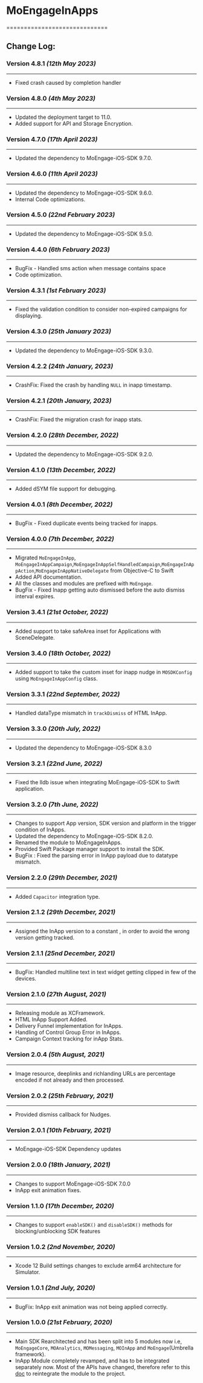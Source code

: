 # MoEngageInApps 
=============================

## Change Log:
### Version 4.8.1 *(12th May 2023)*
-------------------------------------------
* Fixed crash caused by completion handler

### Version 4.8.0 *(4th May 2023)*
-------------------------------------------
* Updated the deployment target to 11.0.
* Added support for API and Storage Encryption.

### Version 4.7.0 *(17th April 2023)*
-------------------------------------------
* Updated the dependency to MoEngage-iOS-SDK 9.7.0.

### Version 4.6.0 *(11th April 2023)*
-------------------------------------------
* Updated the dependency to MoEngage-iOS-SDK 9.6.0.
* Internal Code optimizations.

### Version 4.5.0 *(22nd February 2023)*
-------------------------------------------
* Updated the dependency to MoEngage-iOS-SDK 9.5.0.

### Version 4.4.0 *(6th February 2023)*
-------------------------------------------
* BugFix - Handled sms action when message contains space
* Code optimization.

### Version 4.3.1 *(1st February 2023)*
-------------------------------------------
* Fixed the validation condition to consider non-expired campaigns for displaying.

### Version 4.3.0 *(25th January 2023)*
-------------------------------------------
* Updated the dependency to MoEngage-iOS-SDK 9.3.0.

### Version 4.2.2 *(24th January, 2023)*
-------------------------------------------
* CrashFix: Fixed the crash by handling `NULL` in inapp timestamp.

### Version 4.2.1 *(20th January, 2023)*
-------------------------------------------
* CrashFix: Fixed the migration crash for inapp stats.

### Version 4.2.0 *(28th December, 2022)*
-------------------------------------------
* Updated the dependency to MoEngage-iOS-SDK 9.2.0.

### Version 4.1.0 *(13th December, 2022)*
-------------------------------------------
* Added dSYM file support for debugging.

### Version 4.0.1 *(8th December, 2022)*
-------------------------------------------
* BugFix - Fixed duplicate events being tracked for inapps.

### Version 4.0.0 *(7th December, 2022)*
-------------------------------------------
* Migrated `MoEngageInApp`, `MoEngageInAppCampaign`,`MoEngageInAppSelfHandledCampaign`,`MoEngageInAppAction`,`MoEngageInAppNativeDelegate`  from Objective-C to Swift
* Added API documentation.
* All the classes and modules are prefixed with `MoEngage`.
* BugFix - Fixed Inapp getting auto dismissed before the auto dismiss interval expires.

### Version 3.4.1 *(21st October, 2022)*
-------------------------------------------
* Added support to take safeArea inset for Applications with SceneDelegate.

### Version 3.4.0 *(18th October, 2022)*
-------------------------------------------
* Added support to take the custom inset for inapp nudge in `MOSDKConfig` using `MoEngageInAppConfig` class.

### Version 3.3.1 *(22nd September, 2022)*
-------------------------------------------
* Handled dataType mismatch in `trackDismiss` of HTML InApp.

### Version 3.3.0 *(20th July, 2022)*
-------------------------------------------
* Updated the dependency to MoEngage-iOS-SDK 8.3.0

### Version 3.2.1 *(22nd June, 2022)*
-------------------------------------------
* Fixed the lldb issue when integrating MoEngage-iOS-SDK to Swift application.

### Version 3.2.0 *(7th June, 2022)*
-------------------------------------------

* Changes to support App version, SDK version and platform in the trigger condition of InApps.
* Updated the dependency to MoEngage-iOS-SDK 8.2.0.
* Renamed the module to MoEngageInApps.
* Provided  Swift Package manager support to install the SDK.
* BugFix : Fixed the parsing error in InApp payload due to datatype mismatch.

### Version 2.2.0  *(29th December, 2021)*
-------------------------------------------
*  Added `Capacitor` integration type.

### Version 2.1.2  *(29th December, 2021)*
-------------------------------------------
*  Assigned the InApp version to a constant , in order to avoid the wrong version getting tracked.

### Version 2.1.1  *(25nd December, 2021)*
-------------------------------------------
* BugFix: Handled multiline text in text widget getting clipped in few of the devices.

### Version 2.1.0  *(27th August, 2021)*
-------------------------------------------
* Releasing module as XCFramework.
* HTML InApp Support Added.
* Delivery Funnel implementation for InApps.
* Handling of Control Group Error in InApps.
* Campaign Context tracking for inApp Stats.

### Version 2.0.4  *(5th August, 2021)*
-------------------------------------------
* Image resource, deeplinks and richlanding URLs are percentage encoded if not already and then processed.

### Version 2.0.2  *(25th February, 2021)*
-------------------------------------------
* Provided dismiss callback for Nudges.

### Version 2.0.1  *(10th February, 2021)*
-------------------------------------------
* MoEngage-iOS-SDK Dependency updates

### Version 2.0.0  *(18th January, 2021)*
-------------------------------------------
* Changes to support  MoEngage-iOS-SDK 7.0.0
* InApp exit animation fixes.

### Version 1.1.0  *(17th December, 2020)*
-------------------------------------------
* Changes to support  `enableSDK()` and `disableSDK()` methods for blocking/unblocking SDK features

### Version 1.0.2  *(2nd November, 2020)*
-------------------------------------------
* Xcode 12 Build settings changes to exclude arm64 architecture for Simulator.

### Version 1.0.1 *(2nd July, 2020)*
-------------------------------------------
* BugFix: InApp exit animation was not being applied correctly.

### Version 1.0.0  *(21st February, 2020)*
-------------------------------------------
* Main SDK Rearchitected and has been split into 5 modules now i.e, `MoEngageCore`, `MOAnalytics`, `MOMessaging`, `MOInApp` and `MoEngage`(Umbrella framework).
* InApp Module completely revamped, and has to be integrated separately now. Most of the APIs have changed, therefore refer to this [doc](https://docs.moengage.com/docs/in-app-nativ) to reintegrate the module to the project.

